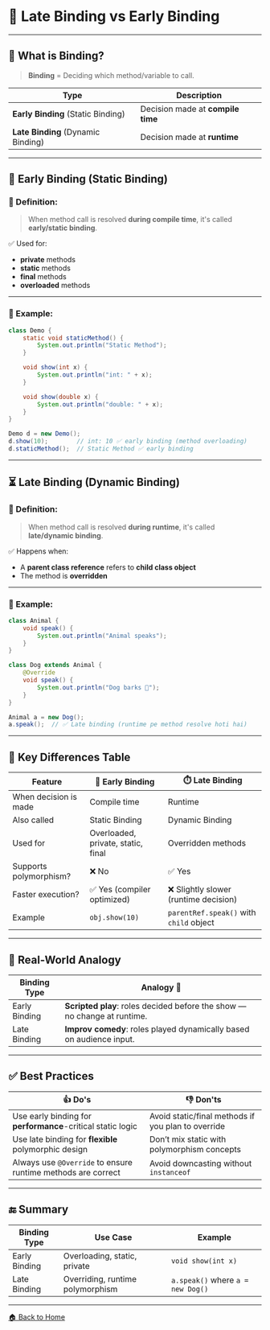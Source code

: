 # 📒 Late Binding vs Early Binding

---

## 🧠 What is Binding?

> **Binding** = Deciding which method/variable to call.

| Type                               | Description                       |
| ---------------------------------- | --------------------------------- |
| **Early Binding** (Static Binding) | Decision made at **compile time** |
| **Late Binding** (Dynamic Binding) | Decision made at **runtime**      |

---

## 🔁 Early Binding (Static Binding)

### 📌 Definition:

> When method call is resolved **during compile time**, it's called **early/static binding**.

✅ Used for:

* **private** methods
* **static** methods
* **final** methods
* **overloaded** methods

---

### 🧪 Example:

```java
class Demo {
    static void staticMethod() {
        System.out.println("Static Method");
    }

    void show(int x) {
        System.out.println("int: " + x);
    }

    void show(double x) {
        System.out.println("double: " + x);
    }
}
```

```java
Demo d = new Demo();
d.show(10);        // int: 10 ✅ early binding (method overloading)
d.staticMethod();  // Static Method ✅ early binding
```

---

## ⏳ Late Binding (Dynamic Binding)

### 📌 Definition:

> When method call is resolved **during runtime**, it's called **late/dynamic binding**.

✅ Happens when:

* A **parent class reference** refers to **child class object**
* The method is **overridden**

---

### 🧪 Example:

```java
class Animal {
    void speak() {
        System.out.println("Animal speaks");
    }
}

class Dog extends Animal {
    @Override
    void speak() {
        System.out.println("Dog barks 🐶");
    }
}

Animal a = new Dog();
a.speak();  // ✅ Late binding (runtime pe method resolve hoti hai)
```

---

## 🎯 Key Differences Table

| Feature                | 🧮 Early Binding                   | ⏱️ Late Binding                         |
| ---------------------- | ---------------------------------- | --------------------------------------- |
| When decision is made  | Compile time                       | Runtime                                 |
| Also called            | Static Binding                     | Dynamic Binding                         |
| Used for               | Overloaded, private, static, final | Overridden methods                      |
| Supports polymorphism? | ❌ No                               | ✅ Yes                                   |
| Faster execution?      | ✅ Yes (compiler optimized)         | ❌ Slightly slower (runtime decision)    |
| Example                | `obj.show(10)`                     | `parentRef.speak()` with `child` object |

---

## 🧱 Real-World Analogy

| Binding Type  | Analogy 📖                                                               |
| ------------- | ------------------------------------------------------------------------ |
| Early Binding | **Scripted play**: roles decided before the show — no change at runtime. |
| Late Binding  | **Improv comedy**: roles played dynamically based on audience input.     |

---

## ✅ Best Practices

| 👍 Do's                                                      | 👎 Don'ts                                          |
| ------------------------------------------------------------ | -------------------------------------------------- |
| Use early binding for **performance**-critical static logic  | Avoid static/final methods if you plan to override |
| Use late binding for **flexible** polymorphic design         | Don’t mix static with polymorphism concepts        |
| Always use `@Override` to ensure runtime methods are correct | Avoid downcasting without `instanceof`             |

---

## 🔚 Summary

| Binding Type  | Use Case                         | Example                           |
| ------------- | -------------------------------- | --------------------------------- |
| Early Binding | Overloading, static, private     | `void show(int x)`                |
| Late Binding  | Overriding, runtime polymorphism | `a.speak()` where `a = new Dog()` |

---
[🏠 Back to Home](../..)
